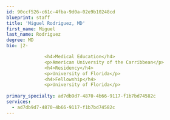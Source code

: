 ```yaml
---
id: 90ccf526-c61c-4fba-9d0a-02e9b10248cd
blueprint: staff
title: 'Miguel Rodriguez, MD'
first_name: Miguel
last_name: Rodriguez
degree: MD
bio: |2-

              <h4>Medical Education</h4>
              <p>American University of the Carribbean</p>
              <h4>Residency</h4>
              <p>University of Florida</p>
              <h4>Fellowship</h4>
              <p>University of Florida</p>
          
primary_specialty: ad7db9d7-4870-4b66-9117-f1b7bd74582c
services:
  - ad7db9d7-4870-4b66-9117-f1b7bd74582c
---
```

